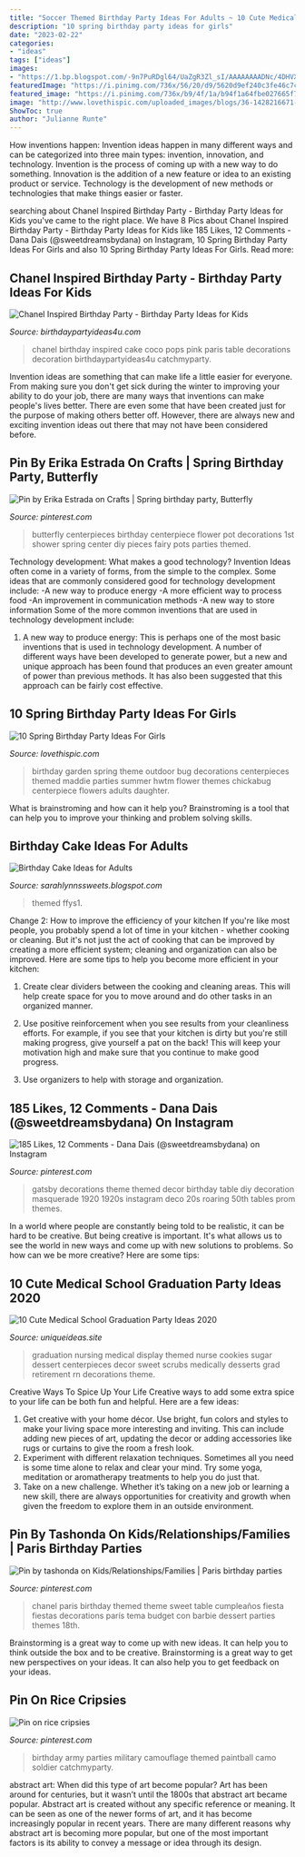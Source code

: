 ```yaml
---
title: "Soccer Themed Birthday Party Ideas For Adults ~ 10 Cute Medical School Graduation Party Ideas 2020"
description: "10 spring birthday party ideas for girls"
date: "2023-02-22"
categories:
- "ideas"
tags: ["ideas"]
images:
- "https://1.bp.blogspot.com/-9n7PuRDgl64/UaZgR3Zl_sI/AAAAAAAADNc/4DHVXyYDrkk/s1600/IMG_2431.jpg"
featuredImage: "https://i.pinimg.com/736x/56/20/d9/5620d9ef240c3fe46c7cc0d175802e75.jpg"
featured_image: "https://i.pinimg.com/736x/b9/4f/1a/b94f1a64fbe027665f7c712c824f1461--flower-pot-centerpiece-butterfly-centerpieces.jpg"
image: "http://www.lovethispic.com/uploaded_images/blogs/36-1428216671-5-3.jpg"
ShowToc: true
author: "Julianne Runte"
---
```



How inventions happen:
Invention ideas happen in many different ways and can be categorized into three main types: invention, innovation, and technology. Invention is the process of coming up with a new way to do something. Innovation is the addition of a new feature or idea to an existing product or service. Technology is the development of new methods or technologies that make things easier or faster.

	

		
searching about Chanel Inspired Birthday Party - Birthday Party Ideas for Kids you've came to the right place. We have 8 Pics about Chanel Inspired Birthday Party - Birthday Party Ideas for Kids like 185 Likes, 12 Comments - Dana Dais (@sweetdreamsbydana) on Instagram, 10 Spring Birthday Party Ideas For Girls and also 10 Spring Birthday Party Ideas For Girls. Read more:
		
    
## Chanel Inspired Birthday Party - Birthday Party Ideas For Kids

<img loading=lazy src="https://www.birthdaypartyideas4u.com/wp-content/uploads/2015/12/COCO-Chanel-inspired-birthday-party-cake-pops-550x733.jpg" onerror="this.onerror=null;this.src='https://tse3.mm.bing.net/th?id=OIP.fS_yuumm0amrrG1AcdOl2gHaJ3&amp;pid=15.1';" alt="Chanel Inspired Birthday Party - Birthday Party Ideas for Kids">

_Source: birthdaypartyideas4u.com_

>chanel birthday inspired cake coco pops pink paris table decorations decoration birthdaypartyideas4u catchmyparty. 

	

Invention ideas are something that can make life a little easier for everyone. From making sure you don't get sick during the winter to improving your ability to do your job, there are many ways that inventions can make people's lives better. There are even some that have been created just for the purpose of making others better off. However, there are always new and exciting invention ideas out there that may not have been considered before.

    
## Pin By Erika Estrada On Crafts | Spring Birthday Party, Butterfly

<img loading=lazy src="https://i.pinimg.com/736x/b9/4f/1a/b94f1a64fbe027665f7c712c824f1461--flower-pot-centerpiece-butterfly-centerpieces.jpg" onerror="this.onerror=null;this.src='https://tse3.mm.bing.net/th?id=OIP.toFd8P3bTm1pV9LOSckJrwHaJ6&amp;pid=15.1';" alt="Pin by Erika Estrada on Crafts | Spring birthday party, Butterfly">

_Source: pinterest.com_

>butterfly centerpieces birthday centerpiece flower pot decorations 1st shower spring center diy pieces fairy pots parties themed. 

	

Technology development: What makes a good technology?
Invention Ideas often come in a variety of forms, from the simple to the complex. Some ideas that are commonly considered good for technology development include: 
-A new way to produce energy 
-A more efficient way to process food 
-An improvement in communication methods 
-A new way to store information 
Some of the more common inventions that are used in technology development include:


1) A new way to produce energy: This is perhaps one of the most basic inventions that is used in technology development. A number of different ways have been developed to generate power, but a new and unique approach has been found that produces an even greater amount of power than previous methods. It has also been suggested that this approach can be fairly cost effective.

    
## 10 Spring Birthday Party Ideas For Girls

<img loading=lazy src="http://www.lovethispic.com/uploaded_images/blogs/36-1428216671-5-3.jpg" onerror="this.onerror=null;this.src='https://tse3.mm.bing.net/th?id=OIP.Dg0ZGHkVRE2NkIpFijJJnAHaKd&amp;pid=15.1';" alt="10 Spring Birthday Party Ideas For Girls">

_Source: lovethispic.com_

>birthday garden spring theme outdoor bug decorations centerpieces themed maddie parties summer hwtm flower themes chickabug centerpiece flowers adults daughter. 

	

What is brainstroming and how can it help you?
Brainstroming is a tool that can help you to improve your thinking and problem solving skills.

    
## Birthday Cake Ideas For Adults

<img loading=lazy src="https://1.bp.blogspot.com/-9n7PuRDgl64/UaZgR3Zl_sI/AAAAAAAADNc/4DHVXyYDrkk/s1600/IMG_2431.jpg" onerror="this.onerror=null;this.src='https://tse2.mm.bing.net/th?id=OIP.GLxUytJ5F7YsLB5bLC_QNwHaJ4&amp;pid=15.1';" alt="Birthday Cake Ideas for Adults">

_Source: sarahlynnssweets.blogspot.com_

>themed ffys1. 

	

Change 2: How to improve the efficiency of your kitchen
If you're like most people, you probably spend a lot of time in your kitchen - whether cooking or cleaning. But it's not just the act of cooking that can be improved by creating a more efficient system; cleaning and organization can also be improved. Here are some tips to help you become more efficient in your kitchen:
1. Create clear dividers between the cooking and cleaning areas. This will help create space for you to move around and do other tasks in an organized manner.

2. Use positive reinforcement when you see results from your cleanliness efforts. For example, if you see that your kitchen is dirty but you're still making progress, give yourself a pat on the back! This will keep your motivation high and make sure that you continue to make good progress.

3. Use organizers to help with storage and organization.

    
## 185 Likes, 12 Comments - Dana Dais (@sweetdreamsbydana) On Instagram

<img loading=lazy src="https://i.pinimg.com/736x/56/20/d9/5620d9ef240c3fe46c7cc0d175802e75.jpg" onerror="this.onerror=null;this.src='https://tse3.mm.bing.net/th?id=OIP.brJluWDE5RE7oWnM6EZlvAHaHa&amp;pid=15.1';" alt="185 Likes, 12 Comments - Dana Dais (@sweetdreamsbydana) on Instagram">

_Source: pinterest.com_

>gatsby decorations theme themed decor birthday table diy decoration masquerade 1920 1920s instagram deco 20s roaring 50th tables prom themes. 

	

In a world where people are constantly being told to be realistic, it can be hard to be creative. But being creative is important. It's what allows us to see the world in new ways and come up with new solutions to problems. So how can we be more creative? Here are some tips:

    
## 10 Cute Medical School Graduation Party Ideas 2020

<img loading=lazy src="https://www.uniqueideas.site/wp-content/uploads/scrubs-sugar-cookies-on-medically-themed-dessert-display.jpg" onerror="this.onerror=null;this.src='https://tse4.mm.bing.net/th?id=OIP.8Q5qjDvOKcc4yjcNKg9H7wHaJ4&amp;pid=15.1';" alt="10 Cute Medical School Graduation Party Ideas 2020">

_Source: uniqueideas.site_

>graduation nursing medical display themed nurse cookies sugar dessert centerpieces decor sweet scrubs medically desserts grad retirement rn decorations theme. 

	

Creative Ways To Spice Up Your Life
Creative ways to add some extra spice to your life can be both fun and helpful. Here are a few ideas: 
1. Get creative with your home décor. Use bright, fun colors and styles to make your living space more interesting and inviting. This can include adding new pieces of art, updating the decor or adding accessories like rugs or curtains to give the room a fresh look. 
2. Experiment with different relaxation techniques. Sometimes all you need is some time alone to relax and clear your mind. Try some yoga, meditation or aromatherapy treatments to help you do just that. 
3. Take on a new challenge. Whether it’s taking on a new job or learning a new skill, there are always opportunities for creativity and growth when given the freedom to explore them in an outside environment. 

    
## Pin By Tashonda On Kids/Relationships/Families | Paris Birthday Parties

<img loading=lazy src="https://i.pinimg.com/736x/a2/e0/fc/a2e0fc63a87b354413b936845f969b40.jpg" onerror="this.onerror=null;this.src='https://tse3.mm.bing.net/th?id=OIP.eSEX_Zr3dfzOu31ccTHEwgHaJ4&amp;pid=15.1';" alt="Pin by tashonda on Kids/Relationships/Families | Paris birthday parties">

_Source: pinterest.com_

>chanel paris birthday themed theme sweet table cumpleaños fiesta fiestas decorations parís tema budget con barbie dessert parties themes 18th. 

	

Brainstorming is a great way to come up with new ideas. It can help you to think outside the box and to be creative. Brainstorming is a great way to get new perspectives on your ideas. It can also help you to get feedback on your ideas.

    
## Pin On Rice Cripsies

<img loading=lazy src="https://i.pinimg.com/736x/25/31/5f/25315f2e1d964461983a6651737b719a--army-birthday-parties-birthday-stuff.jpg" onerror="this.onerror=null;this.src='https://tse4.mm.bing.net/th?id=OIP.JfaCB5YWJJezs0AEGsIPZAHaJ3&amp;pid=15.1';" alt="Pin on rice cripsies">

_Source: pinterest.com_

>birthday army parties military camouflage themed paintball camo soldier catchmyparty. 

	

abstract art: When did this type of art become popular?
Art has been around for centuries, but it wasn’t until the 1800s that abstract art became popular. Abstract art is created without any specific reference or meaning. It can be seen as one of the newer forms of art, and it has become increasingly popular in recent years. There are many different reasons why abstract art is becoming more popular, but one of the most important factors is its ability to convey a message or idea through its design.

